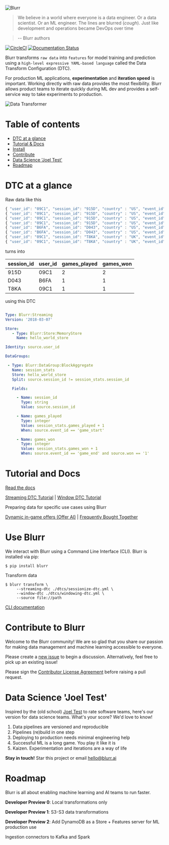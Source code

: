 ![Blurr](logo.png)

>We believe in a world where everyone is a data engineer. Or a data scientist. Or an ML engineer. The lines are blurred (*cough*). Just like development and operations became DevOps over time

>-- Blurr authors

[![CircleCI](https://circleci.com/gh/productml/blurr/tree/master.svg?style=svg)](https://circleci.com/gh/productml/blurr/tree/master)
[![Documentation Status](https://readthedocs.org/projects/productml-blurr/badge/?version=latest)](http://productml-blurr.readthedocs.io/en/latest/?badge=latest)

Blurr transforms `raw data` into `features` for model training and prediction using a `high-level expressive YAML-based language` called the Data Transform Configuration (DTC).

For production ML applications, __experimentation__ and __iteration speed__ is important. Working directly with raw data provides the most flexibility. Blurr allows product teams to iterate quickly during ML dev and provides a self-service way to take experiments to production.

![Data Transformer](docs/images/data-transformer.png)

# Table of contents

- [DTC at a glance](#dtc-at-a-glance)
- [Tutorial & Docs](#tutorial-and-docs)
- [Install](#use-blurr)
- [Contribute](#contribute-to-blurr)
- [Data Science 'Joel Test'](#data-science-joel-test)
- [Roadmap](#roadmap)

# DTC at a glance

Raw data like this

```javascript
{ "user_id": "09C1", "session_id": "915D", "country" : "US", "event_id": "game_start" }
{ "user_id": "09C1", "session_id": "915D", "country" : "US", "event_id": "game_end", "won": 1 }
{ "user_id": "09C1", "session_id": "915D", "country" : "US", "event_id": "game_start" }
{ "user_id": "09C1", "session_id": "915D", "country" : "US", "event_id": "game_end", "won": 1 }
{ "user_id": "B6FA", "session_id": "D043", "country" : "US", "event_id": "game_start" }
{ "user_id": "B6FA", "session_id": "D043", "country" : "US", "event_id": "game_end", "won": 1 }
{ "user_id": "09C1", "session_id": "T8KA", "country" : "UK", "event_id": "game_start" }
{ "user_id": "09C1", "session_id": "T8KA", "country" : "UK", "event_id": "game_end", "won": 1 }
```

turns into

session_id |  user_id | games_played | games_won
--- | ------------ | -------------- | --------
915D | 09C1 | 2 | 2
D043 | B6FA | 1 | 1
T8KA | 09C1 | 1 | 1

using this DTC

```yaml

Type: Blurr:Streaming
Version: '2018-03-07'

Store:
   - Type: Blurr:Store:MemoryStore
     Name: hello_world_store

Identity: source.user_id

DataGroups:

 - Type: Blurr:DataGroup:BlockAggregate
   Name: session_stats
   Store: hello_world_store
   Split: source.session_id != session_stats.session_id

   Fields:

     - Name: session_id
       Type: string
       Value: source.session_id

     - Name: games_played
       Type: integer
       Value: session_stats.games_played + 1
       When: source.event_id == 'game_start'

     - Name: games_won
       Type: integer
       Value: session_stats.games_won + 1
       When: source.event_id == 'game_end' and source.won == '1'

```

# Tutorial and Docs

[Read the docs](http://productml-blurr.readthedocs.io/en/latest/)

[Streaming DTC Tutorial](http://productml-blurr.readthedocs.io/en/latest/Streaming%20dtc%20tutorial/) |
[Window DTC Tutorial](http://productml-blurr.readthedocs.io/en/latest/Window%20dtc%20tutorial/)

Preparing data for specific use cases using Blurr

[Dynamic in-game offers (Offer AI)](examples/offer-ai/offer-ai-walkthrough.md) | [Frequently Bought Together](examples/frequently-bought-together/fbt-walkthrough.md)

# Use Blurr

We interact with Blurr using a Command Line Interface (CLI). Blurr is installed via pip:

`$ pip install blurr`

Transform data

```
$ blurr transform \
     --streaming-dtc ./dtcs/sessionize-dtc.yml \
     --window-dtc ./dtcs/windowing-dtc.yml \
     --source file://path
```

[CLI documentation](http://productml-blurr.readthedocs.io/en/latest/Blurr%20CLI/)

# Contribute to Blurr

Welcome to the Blurr community! We are so glad that you share our passion for making data management and machine learning accessible to everyone.

Please create a [new issue](https://github.com/productml/blurr/issues/new) to begin a discussion. Alternatively, feel free to pick up an existing issue!

Please sign the [Contributor License Agreement](https://docs.google.com/forms/d/e/1FAIpQLSeUP5RFuXH0Kbi4CnV6V3IZ-xyJmd3KQP_2Ij-pTvN-_h7wUg/viewform) before raising a pull request.

# Data Science 'Joel Test'

Inspired by the (old school) [Joel Test](https://www.joelonsoftware.com/2000/08/09/the-joel-test-12-steps-to-better-code/) to rate software teams, here's our version for data science teams. What's your score? We'd love to know!

1. Data pipelines are versioned and reproducible
2. Pipelines (re)build in one step
3. Deploying to production needs minimal engineering help
4. Successful ML is a long game. You play it like it is
5. Kaizen. Experimentation and iterations are a way of life

__Stay in touch!__ Star this project or email hello@blurr.ai

# Roadmap

Blurr is all about enabling machine learning and AI teams to run faster.

**Developer Preview 0**: Local transformations only

**Developer Preview 1**: S3-S3 data transformations

**Developer Preview 2**: Add DynamoDB as a Store + Features server for ML production use

Ingestion connectors to Kafka and Spark
